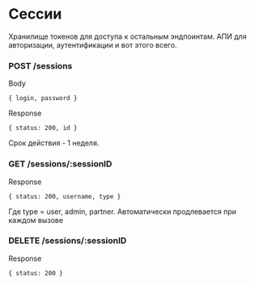 # Сессии
Хранилище токенов для доступа к остальным эндпоинтам. АПИ для авторизации, аутентификации и вот этого всего.

### POST /sessions
Body
```
{ login, password }
```
Response
```
{ status: 200, id }
```
Срок действия - 1 неделя.

### GET /sessions/:sessionID
Response
```
{ status: 200, username, type }
```
Где type = user, admin, partner. Автоматически продлевается при каждом вызове

### DELETE /sessions/:sessionID
Response
```
{ status: 200 }
```
